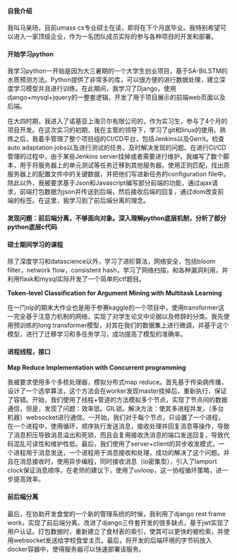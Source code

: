 #### 自我介绍

我叫马昊旸，目前umass cs专业硕士在读，即将在下个月底毕业。我特别希望可以进入一家顶级企业，作为一名团队成员实际的参与各种项目的开发和部署。



#### 开始学习python

我学习python一开始是因为大三暑期的一个大学生创业项目，基于SA-BiLSTM的水质预测方法。Python提供了非常多的库，可以很方便的进行数据处理，建立深度学习模型并且进行训练。在此期间，我学习了Django，使用django+mysql+jquery的一整套逻辑，开发了用于项目展示的前端web页面以及后端。



在大四时期，我进入了诺基亚上海贝尔有限公司的，作为实习生，参与了4个月的项目开发。在这次实习的初期，我在主管的领导下，学习了git和linux的使用。熟练之后，我着手管理了整个项目组的CI/CD平台，包括Jenkins以及Gerrit。检查auto adaptation jobs以及进行测试的任务，及时解决发现的问题。在进行CI/CD管理的过程中，由于某些Jenkins server挂掉或者需要进行维护，我编写了数个脚本，用于将服务器上的单元测试等任务迁移到其他服务器。使用正则匹配，找出原服务器上的配置文件中的关键数据，并把他们写进新任务的configuration file中。除此以外，我被要求基于Json和Javascript编写部分前端的功能，通过ajax请求，前端打包数据为json并传送到后端，然后接收后端的回复，通过dom改变前端的标签。在这里，我学习到了前后端分离的理念。

#### 发现问题：前后端分离，不够面向对象。深入理解python底层机制，分析了部分python底层c代码



#### 硕士期间学习的课程

除了深度学习和datascience以外，学习了进阶算法，网络安全，包括bloom filter，network flow，consistent hash，学习了网络扫描，和各种漏洞利用，并利用flask和mysql实际开发了一个简单的ctf题目。



**Token-level Classification for Argument Mining with Multitask Learning**

在一门nlp的期末大作业也是用于参赛kaggle的一个项目中，使用transformer这一完全基于注意力机制的网络，实现了对学生论文中论据以及修辞的分类。我先使用预训练的long transformer模型，对其在我们的数据集上进行微调，并基于这个模型，进行了迁移学习和多任务学习，成功提高了模型的准确率。



#### 进程线程，接口

**Map Reduce Implementation with Concurrent programming**

我被要求使用多个多核处理器，模拟分布式map reduce。首先基于传染病传播，设计了一个选举算法，这个方法会在worker发现master挂掉后，重新执行，保证了容错。开始，我们使用了线程+管道的方法模拟多个节点，实现了节点间的数据通信，但是，发现了问题：效率低。GIL锁。解决方法：使其多进程并发，（多台机器）websocket进行通信。一开始，我们对于每个节点，只设置了一个进程，在一个进程中，使用循环，顺序执行发送消息，接收处理并回复消息等操作，导致了消息积压导致消息溢出和死锁，而且会复用接收洗消息的端口发送回复，导致代码混乱可读性和维护性低。最后，我们使用了server+client的异步收发模式，一个进程用于消息发送，一个进程用于消息接收和处理，成功的解决了这个问题。并且在消息接收时，使用异步编程，同时接收消息（io密集型），引入了lamport clock保证消息顺序。在老师的建议下，使用了uvloop，这一协程循环策略，进一步提高效率。



#### 前后端分离

最后，在协助开发食堂的一个新的管理系统的时候，我利用了django rest frame work，实现了前后端分离。改进了django三件套开发的很多缺点，基于jwt实现了用户认证。打包数据时，重新建立了食材表的索引，使其可以更快的被检索，并使用websocket发送给学校食堂主页。最后，将开发的后端环境的字节码放入docker容器中，使得服务器可以快速部署该服务。

